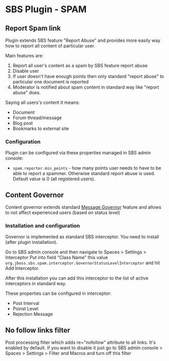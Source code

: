 SBS Plugin - SPAM
=================

Report Spam link
----------------
Plugin extends SBS feature "Report Abuse" and provides more easily way how to report all content of particular user.

Main features are:

1. Report all user's content as a spam by SBS feature report abuse
2. Disable user
3. If user doesn't have enough points then only standard "report abuse" to particular one document is reported
4. Moderator is notified about spam content in standard way like "report abuse" does.

Saying all users's content it means:

* Document
* Forum thread/message
* Blog post
* Bookmarks to external site


### Configuration ###
Plugin can be configured via these properties managed in SBS admin console:

* `spam.reporter.min_points` - how many points user needs to have to be able to report a spammer.
Otherwise standard report abuse is used. Default value is 0 (all registered users).


Content Governor
----------------
Content governor extends standard [Message Governor](http://docs.jivesoftware.com/jive_sbs/4.5/index.jsp?topic=/com.jivesoftware.help.sbs.online_4.5/admin/ConfiguringInterceptors.html)
feature and allows to not affect experienced users (based on status level)

### Installation and configuration ###
Governor is implemented as standard SBS interceptor. You need to install (after plugin installation).

Go to SBS admin console and then navigate to Spaces > Settings > Interceptor
Put into field "Class Name" this value `org.jboss.sbs.spam.interceptor.GovernorStatusLevelInterceptor` and hit Add Interceptor.

After this installation you can add this interceptor to the list of active interceptors in standard way.

These properties can be configured in interceptor:
* Post Interval
* Poinst Level
* Rejection Message

No follow links filter
----------------------
Post processing filter which adds re="nofollow" attribute to all links. It's enabled by default.
If you want to disable it just go to SBS admin console > Spaces > Settings > Filter and Macros and turn off this filter
